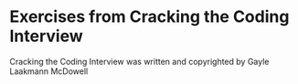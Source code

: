 # Exercises from Cracking the Coding Interview



Cracking the Coding Interview was written and copyrighted by Gayle Laakmann McDowell
